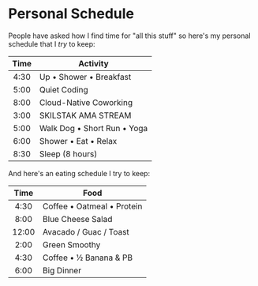 # Personal Schedule

People have asked how I find time for "all this stuff" so here's my
personal schedule that I *try* to keep:

| Time | Activity |
| :-:  | - |
| 4:30 | Up • Shower • Breakfast 
| 5:00 | Quiet Coding
| 8:00 | Cloud-Native Coworking
| 3:00 | SKILSTAK AMA STREAM
| 5:00 | Walk Dog • Short Run • Yoga
| 6:00 | Shower • Eat • Relax
| 8:30 | Sleep (8 hours)

And here's an eating schedule I try to keep:

| Time  | Food |
| :-:   | - |
| 4:30  | Coffee • Oatmeal • Protein
| 8:00  | Blue Cheese Salad
| 12:00 | Avacado / Guac / Toast
| 2:00  | Green Smoothy 
| 4:30  | Coffee • ½ Banana & PB
| 6:00  | Big Dinner
